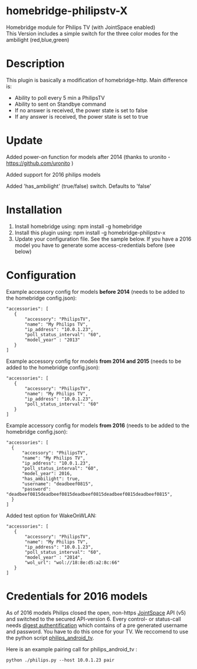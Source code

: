 # homebridge-philipstv-X
Homebridge module for Philips TV (with JointSpace enabled)  
This Version includes a simple switch for the three color modes for the ambilight (red,blue,green)  

# Description

This plugin is basically a modification of homebridge-http.
Main difference is:
- Ability to poll every 5 min a PhilipsTV
- Ability to sent on Standbye command
- If no answer is received, the power state is set to false
- If any answer is received, the power state is set to true

# Update
Added power-on function for models after 2014 (thanks to uronito - https://github.com/uronito )

Added support for 2016 philips models

Added 'has_ambilight' (true/false) switch. Defaults to 'false'

# Installation

1. Install homebridge using: npm install -g homebridge
2. Install this plugin using: npm install -g homebridge-philipstv-x
3. Update your configuration file. See the sample below. If you have a 2016 model you have to generate some access-credentials before (see below)

# Configuration

Example accessory config for models **before 2014** (needs to be added to the homebridge config.json):
 ```
"accessories": [
	{
		"accessory": "PhilipsTV",
		"name": "My Philips TV",
		"ip_address": "10.0.1.23",
		"poll_status_interval": "60",
		"model_year" : "2013"
	}
]
 ```

Example accessory config for models **from 2014 and 2015** (needs to be added to the homebridge config.json):
 ```
"accessories": [
	{
		"accessory": "PhilipsTV",
		"name": "My Philips TV",
		"ip_address": "10.0.1.23",
		"poll_status_interval": "60"
	}
]
 ```
 
Example accessory config for models **from 2016** (needs to be added to the homebridge config.json):
  ```
 "accessories": [
 	{
 		"accessory": "PhilipsTV",
 		"name": "My Philips TV",
 		"ip_address": "10.0.1.23",
 		"poll_status_interval": "60",
		"model_year": 2016,
		"has_ambilight": true,
		"username": "deadbeef0815",
		"password": "deadbeef0815deadbeef0815deadbeef0815deadbeef0815deadbeef0815",
 	}
 ]
  ```
 
Added test option for WakeOnWLAN:
 ```
"accessories": [
	{
		"accessory": "PhilipsTV",
		"name": "My Philips TV",
		"ip_address": "10.0.1.23",
		"poll_status_interval": "60",
		"model_year" : "2014",
		"wol_url": "wol://18:8e:d5:a2:8c:66"
	}
]
 ```
 
# Credentials for 2016 models

As of 2016 models Philips closed the open, non-https [JointSpace](http://jointspace.sourceforge.net/) API (v5) and switched to the secured API-version 6. Every control- or status-call needs [digest authentification](https://en.wikipedia.org/wiki/Digest_access_authentication) which contains of a pre generated username and password. You have to do this once for your TV. We reccomend to use the python script [philips\_android\_tv](https://github.com/suborb/philips_android_tv).

Here is an example pairing call for philips\_android\_tv :
```
python ./philips.py --host 10.0.1.23 pair
```

